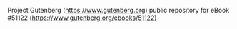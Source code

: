 Project Gutenberg (https://www.gutenberg.org) public repository for
eBook #51122 (https://www.gutenberg.org/ebooks/51122)
